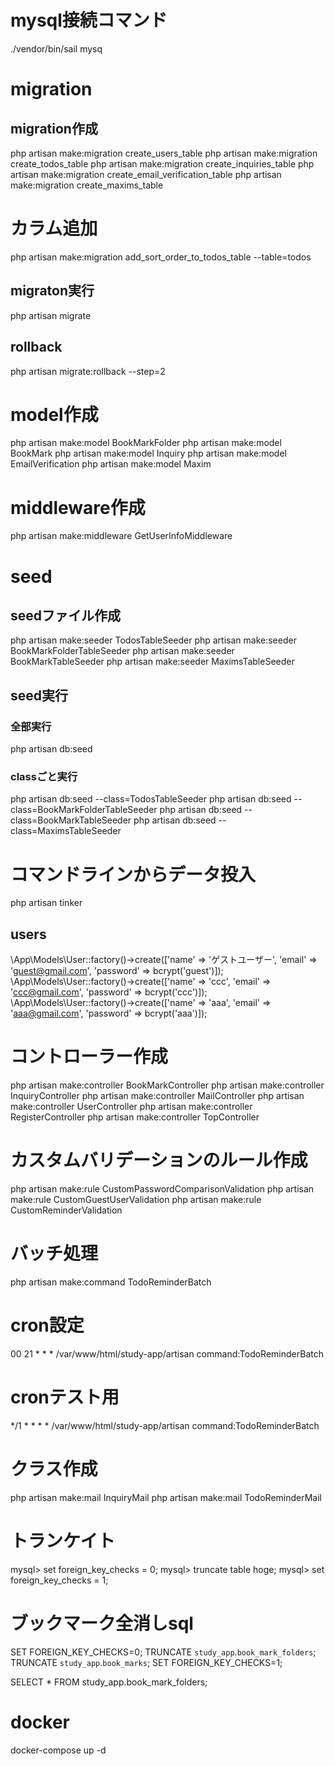 # mysql接続コマンド
./vendor/bin/sail mysq

# migration
## migration作成
php artisan make:migration create_users_table
php artisan make:migration create_todos_table
php artisan make:migration create_inquiries_table
php artisan make:migration create_email_verification_table
php artisan make:migration create_maxims_table

# カラム追加
php artisan make:migration add_sort_order_to_todos_table --table=todos

## migraton実行
php artisan migrate
## rollback
php artisan migrate:rollback --step=2

# model作成
php artisan make:model BookMarkFolder
php artisan make:model BookMark
php artisan make:model Inquiry
php artisan make:model EmailVerification
php artisan make:model Maxim


# middleware作成
php artisan make:middleware GetUserInfoMiddleware

# seed
## seedファイル作成
php artisan make:seeder TodosTableSeeder
php artisan make:seeder BookMarkFolderTableSeeder
php artisan make:seeder BookMarkTableSeeder
php artisan make:seeder MaximsTableSeeder

## seed実行
### 全部実行
php artisan db:seed
### classごと実行
php artisan db:seed --class=TodosTableSeeder
php artisan db:seed --class=BookMarkFolderTableSeeder
php artisan db:seed --class=BookMarkTableSeeder
php artisan db:seed --class=MaximsTableSeeder


# コマンドラインからデータ投入
php artisan tinker
## users
\App\Models\User::factory()->create(['name' => 'ゲストユーザー', 'email' => 'guest@gmail.com', 'password' => bcrypt('guest')]);
\App\Models\User::factory()->create(['name' => 'ccc', 'email' => 'ccc@gmail.com', 'password' => bcrypt('ccc')]);
\App\Models\User::factory()->create(['name' => 'aaa', 'email' => 'aaa@gmail.com', 'password' => bcrypt('aaa')]);

# コントローラー作成
php artisan make:controller BookMarkController
php artisan make:controller InquiryController
php artisan make:controller MailController
php artisan make:controller UserController
php artisan make:controller RegisterController
php artisan make:controller TopController


# カスタムバリデーションのルール作成
php artisan make:rule CustomPasswordComparisonValidation
php artisan make:rule CustomGuestUserValidation
php artisan make:rule CustomReminderValidation

# バッチ処理
php artisan make:command TodoReminderBatch
# cron設定
00 21 * * * /var/www/html/study-app/artisan command:TodoReminderBatch
# cronテスト用
*/1 * * * * /var/www/html/study-app/artisan command:TodoReminderBatch

# クラス作成
php artisan make:mail InquiryMail
php artisan make:mail TodoReminderMail


# トランケイト
mysql> set foreign_key_checks = 0;
mysql> truncate table hoge;
mysql> set foreign_key_checks = 1;

#  ブックマーク全消しsql
SET FOREIGN_KEY_CHECKS=0;
TRUNCATE `study_app`.`book_mark_folders`;
TRUNCATE `study_app`.`book_marks`;
SET FOREIGN_KEY_CHECKS=1;

SELECT * FROM study_app.book_mark_folders;

# docker 
docker-compose up -d

